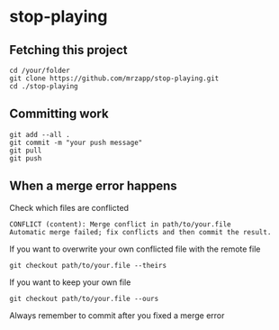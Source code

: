 # stop-playing

## Fetching this project
```
cd /your/folder
git clone https://github.com/mrzapp/stop-playing.git
cd ./stop-playing
```

## Committing work
```
git add --all .
git commit -m "your push message"
git pull
git push
```

## When a merge error happens
Check which files are conflicted
```
CONFLICT (content): Merge conflict in path/to/your.file
Automatic merge failed; fix conflicts and then commit the result.
```
If you want to overwrite your own conflicted file with the remote file
```
git checkout path/to/your.file --theirs
```

If you want to keep your own file
```
git checkout path/to/your.file --ours
```

Always remember to commit after you fixed a merge error
